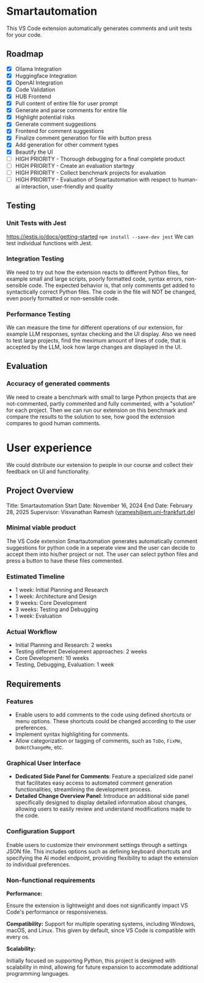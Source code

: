# Smartautomation

This VS Code extension automatically generates comments and unit tests for your code. 

## Roadmap

- [x] Ollama Integration
- [x] Huggingface Integration
- [x] OpenAI Integration
- [x] Code Validation
- [x] HUB Frontend
- [x] Pull content of entire file for user prompt
- [x] Generate and parse comments for entire file
- [x] Highlight potential risks
- [x] Generate comment suggestions
- [x] Frontend for comment suggestions
- [x] Finalize comment generation for file with button press
- [x] Add generation for other comment types
- [x] Beautify the UI
- [ ] HIGH PRIORITY - Thorough debugging for a final complete product
- [ ] HIGH PRIORITY - Create an evaluation startegy
- [ ] HIGH PRIORITY - Collect benchmark projects for evaluation
- [ ] HIGH PRIORITY - Evaluation of Smartautomation with respect to human-ai interaction, user-friendly and quality

## Testing
### Unit Tests with Jest
https://jestjs.io/docs/getting-started
```npm install --save-dev jest```
We can test individual functions with Jest.

### Integration Testing
We need to try out how the extension reacts to different Python files, for example small and large scripts, poorly formatted code, syntax errors, non-sensible code.
The expected behavior is, that only comments get added to syntactically correct Python files. The code in the file will NOT be changed, even poorly formatted or non-sensible code.

### Performance Testing
We can measure the time for different operations of our extension, for example LLM responses, syntax checking and the UI display.
Also we need to test large projects, find the meximum amount of lines of code, that is accepted by the LLM, look how large changes are displayed in the UI.

## Evaluation
### Accuracy of generated comments
We need to create a benchmark with small to large Python projects that are not-commented, partly commented and fully commented, with a "solution" for each project.
Then we can run our extension on this benchmark and compare the results to the solution to see, how good the extension compares to good human comments.

# User experience
We could distribute our extension to people in our course and collect their feedback on UI and functionality.

## Project Overview
Title: Smartautomation
Start Date: November 16, 2024
End Date: February 28, 2025
Supervisor: Visvanathan Ramesh (vramesh@em.uni-frankfurt.de)

### Minimal viable product
The VS Code extension Smartautomation generates automatically comment suggestions for python code in a seperate view and the user can decide to accept them into his/her project or not. The user can select python files and press a button to have these files commented.

### Estimated Timeline
- 1 week: Initial Planning and Research
- 1 week: Architecture and Design
- 9 weeks: Core Development
- 3 weeks: Testing and Debugging
- 1 week: Evaluation

### Actual Workflow
- Initial Planning and Research: 2 weeks
- Testing different Development approaches: 2 weeks
- Core Development: 10 weeks
- Testing, Debugging, Evaluation: 1 week

## Requirements

### Features

- Enable users to add comments to the code using defined shortcuts or menu options. These shortcuts could be changed according to the user preferences.
- Implement syntax highlighting for comments.
- Allow categorization or tagging of comments, such as `ToDo`, `FixMe`, `DoNotChangeMe`, etc.

### Graphical User Interface

- **Dedicated Side Panel for Comments**: Feature a specialized side panel that facilitates easy access to automated comment generation functionalities, streamlining the development process.
- **Detailed Change Overview Panel**: Introduce an additional side panel specifically designed to display detailed information about changes, allowing users to easily review and understand modifications made to the code.

### **Configuration Support**

Enable users to customize their environment settings through a settings JSON file. This includes options such as defining keyboard shortcuts and specifying the AI model endpoint, providing flexibility to adapt the extension to individual preferences.

### Non-functional requirements

**Performance:**

Ensure the extension is lightweight and does not significantly impact VS Code's performance or responsiveness.

**Compatibility:**
Support for multiple operating systems, including Windows, macOS, and Linux. This given by default, since VS Code is compatible with every os.

**Scalability:**

Initially focused on supporting Python, this project is designed with scalability in mind, allowing for future expansion to accommodate additional programming languages.

